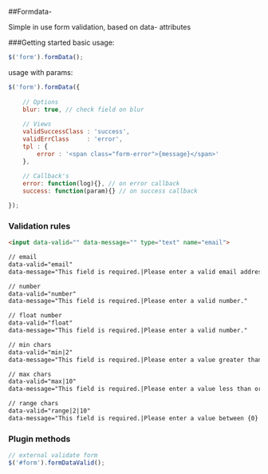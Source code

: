##Formdata-

Simple in use form validation, based on data- attributes

###Getting started
basic usage:
	
```javascript
$('form').formData();
```

usage with params:	

```javascript
$('form').formData({
	
	// Options
	blur: true, // check field on blur
	
	// Views
	validSuccessClass : 'success',
	validErrClass     : 'error',
	tpl : {
		error : '<span class="form-error">{message}</span>'
	},
	
	// Callback's
	error: function(log){}, // on error callback
	success: function(param){} // on success callback

});
```

### Validation rules
	
```html
<input data-valid="" data-message="" type="text" name="email">

// email
data-valid="email"
data-message="This field is required.|Please enter a valid email address."

// number
data-valid="number"
data-message="This field is required.|Please enter a valid number."

// float number
data-valid="float"
data-message="This field is required.|Please enter a valid number."

// min chars
data-valid="min|2"
data-message="This field is required.|Please enter a value greater than or equal to {0}."

// max chars
data-valid="max|10"
data-message="This field is required.|Please enter a value less than or equal to {0}."

// range chars
data-valid="range|2|10"
data-message="This field is required.|Please enter a value between {0} and {1} characters long."
```

### Plugin methods

```javascript
// external validate form 
$('#form').formDataValid();
``` 

